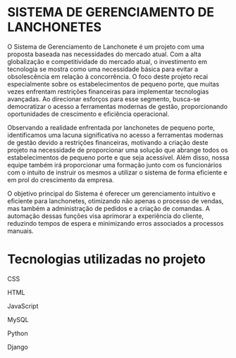 # SISTEMA DE GERENCIAMENTO DE LANCHONETES

O Sistema de Gerenciamento de Lanchonete é um projeto com uma proposta baseada nas necessidades do mercado atual. Com a alta globalização e competitividade do mercado atual, o investimento em tecnologia se mostra como uma necessidade básica para evitar a obsolescência em relação à concorrência. O foco deste projeto recai especialmente sobre os estabelecimentos de pequeno porte, que muitas vezes enfrentam restrições financeiras para implementar tecnologias avançadas. Ao direcionar esforços para esse segmento, busca-se democratizar o acesso a ferramentas modernas de gestão, proporcionando oportunidades de crescimento e eficiência operacional.

Observando a realidade enfrentada por lanchonetes de pequeno porte, identificamos uma lacuna significativa no acesso a ferramentas modernas de gestão devido a restrições financeiras, motivando a criação deste projeto na necessidade de proporcionar uma solução que abrange todos os estabelecimentos de pequeno porte e que seja acessível. Além disso, nossa equipe também irá proporcionar uma formação junto com os funcionários com o intuito de instruir os mesmos a utilizar o sistema de forma eficiente e em prol do crescimento da empresa. 


O objetivo principal do Sistema é oferecer um gerenciamento intuitivo e eficiente para lanchonetes, otimizando não apenas o processo de vendas, mas também a administração de pedidos e a criação de comandas. A automação dessas funções visa aprimorar a experiência do cliente, reduzindo tempos de espera e minimizando erros associados a processos manuais.

# Tecnologias utilizadas no projeto

CSS

HTML

JavaScript

MySQL

Python

Django
